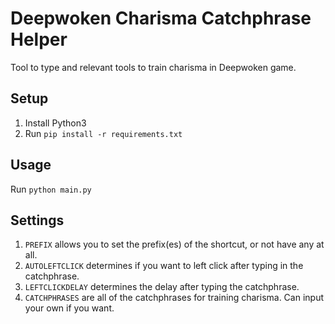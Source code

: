 # Deepwoken Charisma Catchphrase Helper

Tool to type and relevant tools to train charisma in Deepwoken game.

## Setup

1. Install Python3
2. Run `pip install -r requirements.txt`

## Usage

Run `python main.py`

## Settings

1. `PREFIX` allows you to set the prefix(es) of the shortcut, or not have any at all.
2. `AUTOLEFTCLICK` determines if you want to left click after typing in the catchphrase.
3. `LEFTCLICKDELAY` determines the delay after typing the catchphrase.
4. `CATCHPHRASES` are all of the catchphrases for training charisma. Can input your own if you want.